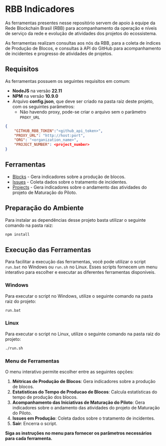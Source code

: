 # RBB Indicadores

As ferramentas presentes nesse repositório servem de apoio à equipe da Rede Blockchain Brasil (RBB) para acompanhamento da operação e níveis de serviço da rede e evolução de atividades dos projetos do ecossistema.

As ferramentas realizam consultas aos nós da RBB, para a coleta de índices de Produção de Blocos, e consultas à API do GitHub para acompanhamento de incidentes e progresso de atividades de projetos.

## Requisitos

As ferramentas possuem os seguintes requisitos em comum:

- **NodeJS** na versão **22.11**
- **NPM** na versão **10.9.0**
- Arquivo **config.json**, que deve ser criado na pasta raiz deste projeto, com os seguintes parâmetros:
  - Não havendo proxy, pode-se criar o arquivo sem o parâmetro `PROXY_URL`

```json
{   
    "GITHUB_RBB_TOKEN":"<github_api_token>",
    "PROXY_URL": "http://host:port",
    "ORG": "<organization_name>",
    "PROJECT_NUMBER": <project_number>
}
```

## Ferramentas

- [Blocks](Blocks/README.md) - Gera indicadores sobre a produção de blocos.
- [Issues](Issues/README.md) - Coleta dados sobre o tratamento de incidentes.
- [Projects](Projects/README.md) - Gera indicadores sobre o andamento das atividades do projeto de Maturação do Piloto.

## Preparação do Ambiente

Para instalar as dependências desse projeto basta utilizar o seguinte comando na pasta raiz:

```javascript
npm install
```

## Execução das Ferramentas

Para facilitar a execução das ferramentas, você pode utilizar o script `run.bat` no Windows ou `run.sh` no Linux. Esses scripts fornecem um menu interativo para escolher e executar as diferentes ferramentas disponíveis.

### Windows

Para executar o script no Windows, utilize o seguinte comando na pasta raiz do projeto:

```sh
run.bat
```

### Linux

Para executar o script no Linux, utilize o seguinte comando na pasta raiz do projeto:

```sh
./run.sh
```

### Menu de Ferramentas

O menu interativo permite escolher entre as seguintes opções:

1. **Métricas de Produção de Blocos**: Gera indicadores sobre a produção de blocos.
2. **Estatisticas do Tempo de Producao de Blocos**: Calcula estatísticas do tempo de produção dos blocos.
3. **Acompanhamento das Iniciativas de Maturação do Piloto**: Gera indicadores sobre o andamento das atividades do projeto de Maturação do Piloto.
4. **Issues em Produção**: Coleta dados sobre o tratamento de incidentes.
5. **Sair**: Encerra o script.

**Siga as instruções no menu para fornecer os parâmetros necessários para cada ferramenta.**

